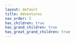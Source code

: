 ```yaml
---
layout: default
title: Adventures
nav_order: 5
has_children: true
has_grand_children: true
has_great_grand_children: true
---
```

